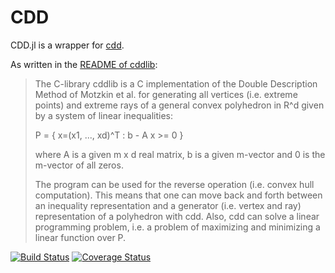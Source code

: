 # CDD

CDD.jl is a wrapper for [cdd](https://www.inf.ethz.ch/personal/fukudak/cdd_home/).

As written in the [README of cddlib](ftp://ftp.ifor.math.ethz.ch/pub/fukuda/cdd/README.libcdd):
> The C-library  cddlib is a C implementation of the Double Description
> Method of Motzkin et al. for generating all vertices (i.e. extreme points)
> and extreme rays of a general convex polyhedron in R^d given by a system
> of linear inequalities:
>
>    P = { x=(x1, ..., xd)^T :  b - A  x  >= 0 }
>
> where  A  is a given m x d real matrix, b is a given m-vector
> and 0 is the m-vector of all zeros.
>
> The program can be used for the reverse operation (i.e. convex hull
> computation).  This means that  one can move back and forth between
> an inequality representation  and a generator (i.e. vertex and ray)
> representation of a polyhedron with cdd.  Also, cdd can solve a linear
> programming problem, i.e. a problem of maximizing and minimizing
> a linear function over P.

[![Build Status](https://travis-ci.org/blegat/cdd.jl.svg?branch=master)](https://travis-ci.org/blegat/cdd.jl)
[![Coverage Status](https://coveralls.io/repos/blegat/cdd.jl/badge.svg?branch=master&service=github)](https://coveralls.io/github/blegat/cdd.jl?branch=master)
